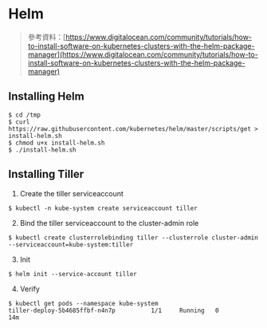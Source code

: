 # Helm
> 參考資料：[https://www.digitalocean.com/community/tutorials/how-to-install-software-on-kubernetes-clusters-with-the-helm-package-manager](https://www.digitalocean.com/community/tutorials/how-to-install-software-on-kubernetes-clusters-with-the-helm-package-manager)
## Installing Helm
```shell
$ cd /tmp
$ curl https://raw.githubusercontent.com/kubernetes/helm/master/scripts/get > install-helm.sh
$ chmod u+x install-helm.sh
$ ./install-helm.sh
```
## Installing Tiller
1. Create the tiller serviceaccount
```shell
$ kubectl -n kube-system create serviceaccount tiller
```
2. Bind the tiller serviceaccount to the cluster-admin role
```shell
$ kubectl create clusterrolebinding tiller --clusterrole cluster-admin --serviceaccount=kube-system:tiller
```
3. Init
```shell
$ helm init --service-account tiller
```
4. Verify
```shell
$ kubectl get pods --namespace kube-system
tiller-deploy-5b4685ffbf-n4n7p          1/1     Running   0          14m
```